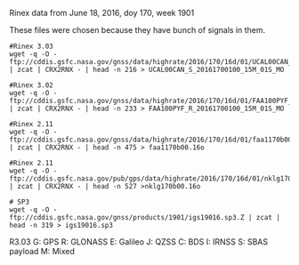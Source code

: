 Rinex data from June 18, 2016, doy 170, week 1901 

These files were chosen because they have bunch of signals in them.

```
#Rinex 3.03
wget -q -O - ftp://cddis.gsfc.nasa.gov/gnss/data/highrate/2016/170/16d/01/UCAL00CAN_S_20161700100_15M_01S_MO.crx.gz | zcat | CRX2RNX - | head -n 216 > UCAL00CAN_S_20161700100_15M_01S_MO

#Rinex 3.02
wget -q -O - ftp://cddis.gsfc.nasa.gov/gnss/data/highrate/2016/170/16d/01/FAA100PYF_R_20161700100_15M_01S_MO.crx.gz | zcat | CRX2RNX - | head -n 233 > FAA100PYF_R_20161700100_15M_01S_MO

#Rinex 2.11
wget -q -O - ftp://cddis.gsfc.nasa.gov/gnss/data/highrate/2016/170/16d/01/faa1170b00.16d.Z | zcat | CRX2RNX - | head -n 475 > faa1170b00.16o

#Rinex 2.11
wget -q -O - ftp://cddis.gsfc.nasa.gov/pub/gps/data/highrate/2016/170/16d/01/nklg170b00.16d.Z  | zcat | CRX2RNX - | head -n 527 >nklg170b00.16o

# SP3
wget -q -O - ftp://cddis.gsfc.nasa.gov/gnss/products/1901/igs19016.sp3.Z | zcat | head -n 319 > igs19016.sp3
```


R3.03
G: GPS
R: GLONASS
E: Galileo
J: QZSS
C: BDS
I: IRNSS
S: SBAS payload M: Mixed
